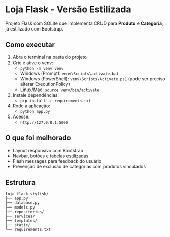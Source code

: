 # Loja Flask - Versão Estilizada

Projeto Flask com SQLite que implementa CRUD para **Produto** e **Categoria**, já estilizado com Bootstrap.

## Como executar

1. Abra o terminal na pasta do projeto
2. Crie e ative o venv:
   - `python -m venv venv`
   - Windows (Prompt): `venv\Scripts\activate.bat`
   - Windows (PowerShell): `venv\Scripts\Activate.ps1` (pode ser preciso alterar ExecutionPolicy)
   - Linux/Mac: `source venv/bin/activate`
3. Instale dependências:
   - `pip install -r requirements.txt`
4. Rode a aplicação:
   - `python app.py`
5. Acesse:
   - `http://127.0.0.1:5000`

## O que foi melhorado

- Layout responsivo com Bootstrap
- Navbar, botões e tabelas estilizadas
- Flash messages para feedback do usuário
- Prevenção de exclusão de categorias com produtos vinculados

## Estrutura
```
loja_flask_stylish/
├── app.py
├── database.py
├── models.py
├── repositories/
├── services/
├── templates/
├── static/
└── requirements.txt
```

